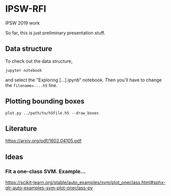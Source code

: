 # IPSW-RFI
IPSW 2019 work

So far, this is just preliminary presentation stuff.

## Data structure
To check out the data structure,

`jupyter notebook` 

and select the "Exploring [...].ipynb" notebook. Then you'll have to change the `filename=....h5` line.

## Plotting bounding boxes

`plot.py ../path/to/h5File.h5 --draw_boxes`

## Literature
<https://arxiv.org/pdf/1602.04105.pdf>

## Ideas

### Fit a one-class SVM. Example...
https://scikit-learn.org/stable/auto_examples/svm/plot_oneclass.html#sphx-glr-auto-examples-svm-plot-oneclass-py
